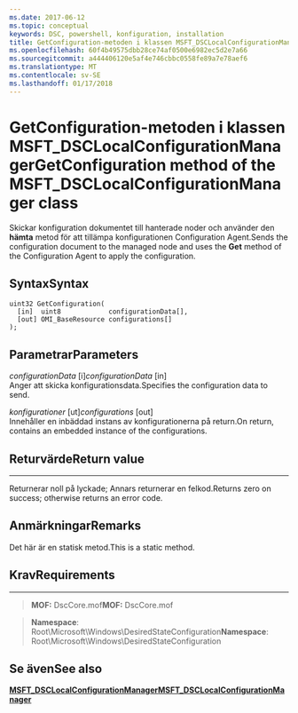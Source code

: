 ```yaml
---
ms.date: 2017-06-12
ms.topic: conceptual
keywords: DSC, powershell, konfiguration, installation
title: GetConfiguration-metoden i klassen MSFT_DSCLocalConfigurationManager
ms.openlocfilehash: 60f4b49575dbb28ce74af0500e6982ec5d2e7a66
ms.sourcegitcommit: a444406120e5af4e746cbbc0558fe89a7e78aef6
ms.translationtype: MT
ms.contentlocale: sv-SE
ms.lasthandoff: 01/17/2018
---
```

# <a name="getconfiguration-method-of-the-msftdsclocalconfigurationmanager-class"></a><span data-ttu-id="e2ce8-103">GetConfiguration-metoden i klassen MSFT_DSCLocalConfigurationManager</span><span class="sxs-lookup"><span data-stu-id="e2ce8-103">GetConfiguration method of the MSFT_DSCLocalConfigurationManager class</span></span>

<span data-ttu-id="e2ce8-104">Skickar konfiguration dokumentet till hanterade noder och använder den **hämta** metod för att tillämpa konfigurationen Configuration Agent.</span><span class="sxs-lookup"><span data-stu-id="e2ce8-104">Sends the configuration document to the managed node and uses the **Get** method of the Configuration Agent to apply the configuration.</span></span>

<a name="syntax"></a><span data-ttu-id="e2ce8-105">Syntax</span><span class="sxs-lookup"><span data-stu-id="e2ce8-105">Syntax</span></span>
------

```mof
uint32 GetConfiguration(
  [in]  uint8            configurationData[],
  [out] OMI_BaseResource configurations[]
);
```

<a name="parameters"></a><span data-ttu-id="e2ce8-106">Parametrar</span><span class="sxs-lookup"><span data-stu-id="e2ce8-106">Parameters</span></span>
----------

<span data-ttu-id="e2ce8-107">*configurationData* \[i\]</span><span class="sxs-lookup"><span data-stu-id="e2ce8-107">*configurationData* \[in\]</span></span>  
<span data-ttu-id="e2ce8-108">Anger att skicka konfigurationsdata.</span><span class="sxs-lookup"><span data-stu-id="e2ce8-108">Specifies the configuration data to send.</span></span>

<span data-ttu-id="e2ce8-109">*konfigurationer* \[ut\]</span><span class="sxs-lookup"><span data-stu-id="e2ce8-109">*configurations* \[out\]</span></span>  
<span data-ttu-id="e2ce8-110">Innehåller en inbäddad instans av konfigurationerna på return.</span><span class="sxs-lookup"><span data-stu-id="e2ce8-110">On return, contains an embedded instance of the configurations.</span></span>

## <a name="return-value"></a><span data-ttu-id="e2ce8-111">Returvärde</span><span class="sxs-lookup"><span data-stu-id="e2ce8-111">Return value</span></span>
------------

<span data-ttu-id="e2ce8-112">Returnerar noll på lyckade; Annars returnerar en felkod.</span><span class="sxs-lookup"><span data-stu-id="e2ce8-112">Returns zero on success; otherwise returns an error code.</span></span>

## <a name="remarks"></a><span data-ttu-id="e2ce8-113">Anmärkningar</span><span class="sxs-lookup"><span data-stu-id="e2ce8-113">Remarks</span></span>

<span data-ttu-id="e2ce8-114">Det här är en statisk metod.</span><span class="sxs-lookup"><span data-stu-id="e2ce8-114">This is a static method.</span></span>

## <a name="requirements"></a><span data-ttu-id="e2ce8-115">Krav</span><span class="sxs-lookup"><span data-stu-id="e2ce8-115">Requirements</span></span>
------------
><span data-ttu-id="e2ce8-116">**MOF:** DscCore.mof</span><span class="sxs-lookup"><span data-stu-id="e2ce8-116">**MOF:** DscCore.mof</span></span>

><span data-ttu-id="e2ce8-117">**Namespace**: Root\Microsoft\Windows\DesiredStateConfiguration</span><span class="sxs-lookup"><span data-stu-id="e2ce8-117">**Namespace**: Root\Microsoft\Windows\DesiredStateConfiguration</span></span>


## <a name="see-also"></a><span data-ttu-id="e2ce8-118">Se även</span><span class="sxs-lookup"><span data-stu-id="e2ce8-118">See also</span></span>


[<span data-ttu-id="e2ce8-119">**MSFT_DSCLocalConfigurationManager**</span><span class="sxs-lookup"><span data-stu-id="e2ce8-119">**MSFT_DSCLocalConfigurationManager**</span></span>](msft-dsclocalconfigurationmanager.md)
 

 



